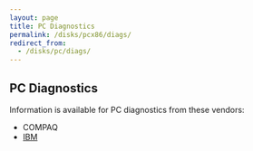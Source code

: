 ```yaml
---
layout: page
title: PC Diagnostics
permalink: /disks/pcx86/diags/
redirect_from:
  - /disks/pc/diags/
---
```


PC Diagnostics
---

Information is available for PC diagnostics from these vendors:

* COMPAQ
* [IBM](ibm/)
